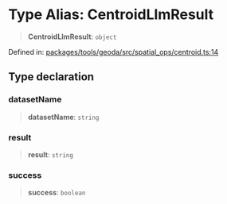 # Type Alias: CentroidLlmResult

> **CentroidLlmResult**: `object`

Defined in: [packages/tools/geoda/src/spatial\_ops/centroid.ts:14](https://github.com/GeoDaCenter/openassistant/blob/dc72d81a35cf8e46295657303846fbb4ad891993/packages/tools/geoda/src/spatial_ops/centroid.ts#L14)

## Type declaration

### datasetName

> **datasetName**: `string`

### result

> **result**: `string`

### success

> **success**: `boolean`
